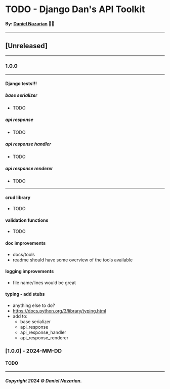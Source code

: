 # TODO - Django Dan's API Toolkit
#### By: [Daniel Nazarian](https://danielnazarian) 🐧👹

-------------------------------------------------------
## [Unreleased]
-----
### 1.0.0


-----
#### Django tests!!!


##### base serializer
- TODO


##### api response
- TODO


##### api response handler
- TODO


##### api response renderer
- TODO


-----

#### crud library
- TODO


#### validation functions
- TODO


#### doc improvements
- docs/tools
- readme should have some overview of the tools available



#### logging improvements
- file name/lines would be great



#### typing - add stubs
- anything else to do?
- https://docs.python.org/3/library/typing.html
- add to:
    - base serializer
    - api_response
    - api_response_handler
    - api_response_renderer


### [1.0.0] - 2024-MM-DD
#### TODO

-------------------------------------------------------

##### Copyright 2024 © Daniel Nazarian.
